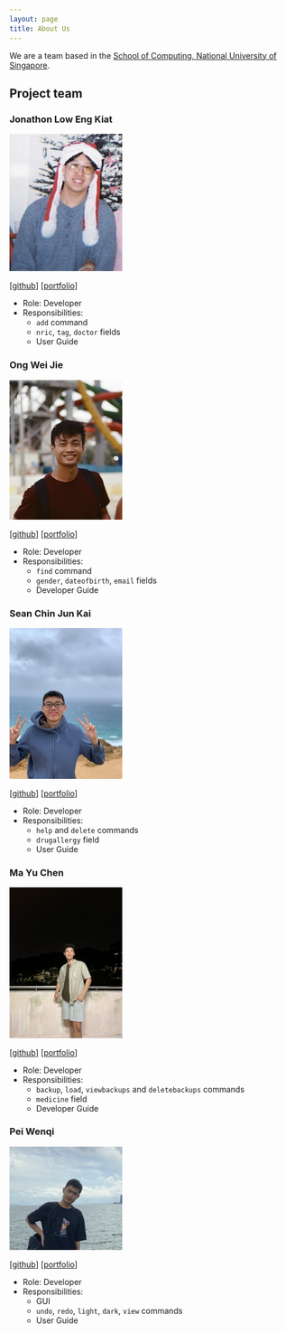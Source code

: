 ```yaml
---
layout: page
title: About Us
---
```


We are a team based in the [School of Computing, National University of Singapore](http://www.comp.nus.edu.sg).

## Project team

### Jonathon Low Eng Kiat

<img src="images/creationsv2.png" width="200px">

[[github](https://github.com/Creationsv2)]
[[portfolio](team/creationsv2.md)]

* Role: Developer
* Responsibilities: 
  * `add` command
  * `nric`, `tag`, `doctor` fields
  * User Guide

### Ong Wei Jie

<img src="images/ongweijie7.png" width="200px">

[[github](http://github.com/ongweijie7)]
[[portfolio](team/ongweijie7.md)]

* Role: Developer
* Responsibilities: 
  * `find` command
  * `gender`, `dateofbirth`, `email` fields
  * Developer Guide

### Sean Chin Jun Kai

<img src="images/seanchinjunkai.png" width="200px">

[[github](http://github.com/seanchinjunkai)]
[[portfolio](team/seanchinjunkai.md)]

* Role: Developer
* Responsibilities: 
  * `help` and `delete` commands
  * `drugallergy` field
  * User Guide

### Ma Yu Chen

<img src="images/dawg420.png" width="200px">

[[github](http://github.com/dawg420)]
[[portfolio](team/dawg420.md)]
* Role: Developer
* Responsibilities:
  * `backup`, `load`, `viewbackups` and `deletebackups` commands
  * `medicine` field
  * Developer Guide

### Pei Wenqi

<img src="images/cedricpei.png" width="200px">

[[github](http://github.com/cedricpei)]
[[portfolio](team/cedricpei.md)]

* Role: Developer
* Responsibilities:
  * GUI
  * `undo`, `redo`, `light`, `dark`, `view` commands
  * User Guide
